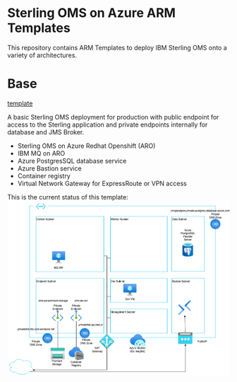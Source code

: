 # Sterling OMS on Azure ARM Templates

This repository contains ARM Templates to deploy IBM Sterling OMS onto a variety of architectures.

# Base

[template](./Base)

A basic Sterling OMS deployment for production with public endpoint for access to the Sterling application and private endpoints internally for database and JMS Broker.

- Sterling OMS on Azure Redhat Openshift (ARO) 
- IBM MQ on ARO
- Azure PostgresSQL database service
- Azure Bastion service
- Container registry
- Virtual Network Gateway for ExpressRoute or VPN access

This is the current status of this template:
![base-architecture](./Base/base-architecture.png)